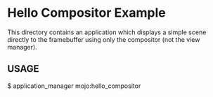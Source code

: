 # Hello Compositor Example

This directory contains an application which displays a simple scene directly
to the framebuffer using only the compositor (not the view manager).

## USAGE

  $ application_manager mojo:hello_compositor
